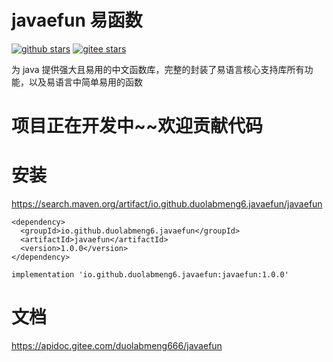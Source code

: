 # javaefun 易函数

[![github stars](https://img.shields.io/github/stars/duolabmeng6/javaefun?style=social)](https://github.com/duolabmeng6/javaefun)
[![gitee stars](https://gitee.com/duolabmeng666/javaefun/badge/star.svg?theme=dark)](https://gitee.com/duolabmeng666/javaefun/stargazers)

为 java 提供强大且易用的中文函数库，完整的封装了易语言核心支持库所有功能，以及易语言中简单易用的函数

# 项目正在开发中~~欢迎贡献代码

# 安装

https://search.maven.org/artifact/io.github.duolabmeng6.javaefun/javaefun

```
<dependency>
  <groupId>io.github.duolabmeng6.javaefun</groupId>
  <artifactId>javaefun</artifactId>
  <version>1.0.0</version>
</dependency>
```

```
implementation 'io.github.duolabmeng6.javaefun:javaefun:1.0.0'
```

# 文档

https://apidoc.gitee.com/duolabmeng666/javaefun
